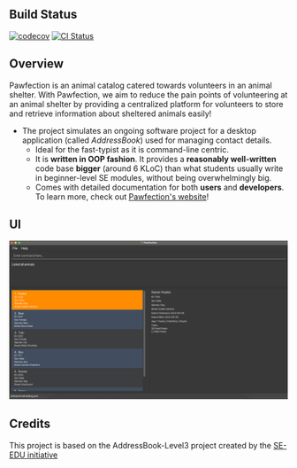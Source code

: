 ## Build Status
[![codecov](https://codecov.io/gh/AY2324S1-CS2103T-F08-3/tp/graph/badge.svg?token=BJR49ZPCBU)](https://codecov.io/gh/AY2324S1-CS2103T-F08-3/tp)
[![CI Status](https://github.com/se-edu/addressbook-level3/workflows/Java%20CI/badge.svg)](https://github.com/AY2324S1-CS2103T-F08-3/tp/actions)

## Overview
Pawfection is an animal catalog catered towards volunteers in an animal shelter. With Pawfection, we aim to reduce the
pain points of volunteering at an animal shelter by providing a centralized platform for volunteers to store and retrieve
information about sheltered animals easily!

* The project simulates an ongoing software project for a desktop application (called _AddressBook_) used for managing contact details.
  * Ideal for the fast-typist as it is command-line centric.
  * It is **written in OOP fashion**. It provides a **reasonably well-written** code base **bigger** (around 6 KLoC) than what students usually write in beginner-level SE modules, without being overwhelmingly big.
  * Comes with detailed documentation for both **users** and **developers**. To learn more, check out [Pawfection's website](https://ay2324s1-cs2103t-f08-3.github.io/tp/index.html)!

## UI
![Ui](docs/images/Ui.png)

## Credits
This project is based on the AddressBook-Level3 project created by the [SE-EDU initiative](https://se-education.org)

